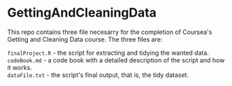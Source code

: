 # GettingAndCleaningData

This repo contains three file necesarry for the completion of Coursea's Getting and Cleaning Data
course. The three files are:

`finalProject.R` - the script for extracting and tidying the wanted data. <br>
`codeBook.md`    - a code book with a detailed description of the script and how it works. <br>
`dataFile.txt`   - the script's final output, that is, the tidy dataset. <br>

